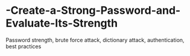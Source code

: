 # -Create-a-Strong-Password-and-Evaluate-Its-Strength
 Password strength, brute force attack, dictionary attack, authentication,  best practices

